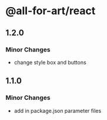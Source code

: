 # @all-for-art/react

## 1.2.0

### Minor Changes

- change style box and buttons

## 1.1.0

### Minor Changes

- add in package.json parameter files
